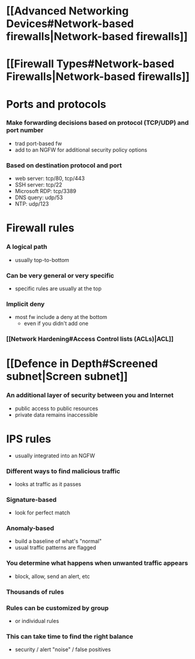 # [[Advanced Networking Devices#Network-based firewalls|Network-based firewalls]]
# [[Firewall Types#Network-based Firewalls|Network-based firewalls]]
# Ports and protocols
### Make forwarding decisions based on protocol (TCP/UDP) and port number
- trad port-based fw
- add to an NGFW for additional security policy options
### Based on destination protocol and port
- web server: tcp/80, tcp/443
- SSH server: tcp/22
- Microsoft RDP: tcp/3389
- DNS query: udp/53
- NTP: udp/123
# Firewall rules
### A logical path
- usually top-to-bottom
### Can be very general or very specific
- specific rules are usually at the top
### Implicit deny
- most fw include a deny at the bottom
	- even if you didn't add one
### [[Network Hardening#Access Control lists (ACLs)|ACL]]
# [[Defence in Depth#Screened subnet|Screen subnet]]
### An additional layer of security between you and Internet
- public access to public resources
- private data remains inaccessible
# IPS rules
- usually integrated into an NGFW
### Different ways to find malicious traffic
- looks at traffic as it passes
### Signature-based
- look for perfect match
### Anomaly-based
- build a baseline of what's "normal"
- usual traffic patterns are flagged
### You determine what happens when unwanted traffic appears
- block, allow, send an alert, etc
### Thousands of rules
### Rules can be customized by group
- or individual rules
### This can take time to find the right balance
- security / alert "noise" / false positives